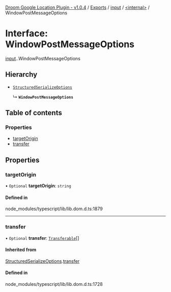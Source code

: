 [Droom Google Location Plugin - v1.0.4](../README.md) / [Exports](../modules.md) / [input](../modules/input.md) / [<internal\>](../modules/input._internal_.md) / WindowPostMessageOptions

# Interface: WindowPostMessageOptions

[input](../modules/input.md).[<internal>](../modules/input._internal_.md).WindowPostMessageOptions

## Hierarchy

- [`StructuredSerializeOptions`](input._internal_.StructuredSerializeOptions.md)

  ↳ **`WindowPostMessageOptions`**

## Table of contents

### Properties

- [targetOrigin](input._internal_.WindowPostMessageOptions.md#targetorigin)
- [transfer](input._internal_.WindowPostMessageOptions.md#transfer)

## Properties

### targetOrigin

• `Optional` **targetOrigin**: `string`

#### Defined in

node_modules/typescript/lib/lib.dom.d.ts:1879

___

### transfer

• `Optional` **transfer**: [`Transferable`](../modules/input._internal_.md#transferable)[]

#### Inherited from

[StructuredSerializeOptions](input._internal_.StructuredSerializeOptions.md).[transfer](input._internal_.StructuredSerializeOptions.md#transfer)

#### Defined in

node_modules/typescript/lib/lib.dom.d.ts:1728
